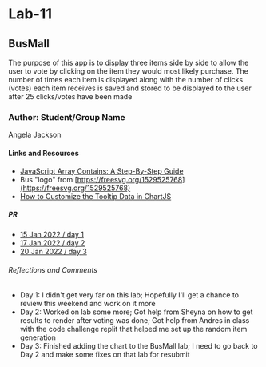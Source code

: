 # Lab-11

## BusMall

The purpose of this app is to display three items side by side to allow the user to vote by clicking on the item they would most likely purchase. The number of times each item is displayed along with the number of clicks (votes) each item receives is saved and stored to be displayed to the user after 25 clicks/votes have been made

### Author: Student/Group Name

Angela Jackson

#### Links and Resources

* [JavaScript Array Contains: A Step-By-Step Guide](https://careerkarma.com/blog/javascript-array-contains/)
* Bus "logo" from [https://freesvg.org/1529525768](https://freesvg.org/1529525768)
* [How to Customize the Tooltip Data in ChartJS](https://youtu.be/ti0-q5bjuhE)

##### PR

* [15 Jan 2022 / day 1](https://github.com/anjacks12/bus-mall/pull/1)
* [17 Jan 2022 / day 2](https://github.com/anjacks12/bus-mall/pull/2)
* [20 Jan 2022 / day 3](https://github.com/anjacks12/bus-mall/pull/3)

###### Reflections and Comments

* Day 1: I didn't get very far on this lab; Hopefully I'll get a chance to review this weekend and work on it more
* Day 2: Worked on lab some more; Got help from Sheyna on how to get results to render after voting was done; Got help from Andres in class with the code challenge replit that helped me set up the random item generation
* Day 3: Finished adding the chart to the BusMall lab; I need to go back to Day 2 and make some fixes on that lab for resubmit